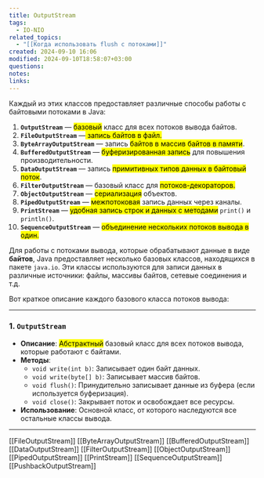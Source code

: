 ```yaml
---
title: OutputStream
tags:
  - IO-NIO
related_topics:
  - "[[Когда использовать flush с потоками]]"
created: 2024-09-10 16:06
modified: 2024-09-10T18:58:07+03:00
questions: 
notes: 
links: 
---
```

Каждый из этих классов предоставляет различные способы работы с байтовыми потоками в Java:

1. **`OutputStream`** — <mark class="hltr-yellow">базовый</mark> класс для всех потоков вывода байтов.
2. **`FileOutputStream`** —<mark class="hltr-purple"> запись байтов в файл.</mark>
3. **`ByteArrayOutputStream`** — запись <mark class="hltr-blue">байтов в массив байтов в памяти</mark>.
4. **`BufferedOutputStream`** — <mark class="hltr-purple">буферизированная запись</mark> для повышения производительности.
5. **`DataOutputStream`** — запись <mark class="hltr-blue">примитивных типов данных в байтовый поток</mark>.
6. **`FilterOutputStream`** — базовый класс для <mark class="hltr-purple">потоков-декораторов.</mark>
7. **`ObjectOutputStream`** — <mark class="hltr-purple">сериализация</mark> объектов.
8. **`PipedOutputStream`** — <mark class="hltr-blue">межпотоковая</mark> запись данных через каналы.
9. **`PrintStream`** — <mark class="hltr-red">удобная запись строк и данных с методами</mark> `print()` и `println()`.
10. **`SequenceOutputStream`** — <mark class="hltr-purple">объединение нескольких потоков вывода в один.</mark>


Для работы с потоками вывода, которые обрабатывают данные в виде **байтов**, Java предоставляет несколько базовых классов, находящихся в пакете `java.io`. Эти классы используются для записи данных в различные источники: файлы, массивы байтов, сетевые соединения и т.д.

Вот краткое описание каждого базового класса потоков вывода:

---

### 1. **`OutputStream`**

- **Описание**: <mark class="hltr-red">Абстрактный</mark> базовый класс для всех потоков вывода, которые работают с байтами.
- **Методы**:
    - `void write(int b)`: Записывает один байт данных.
    - `void write(byte[] b)`: Записывает массив байтов.
    - `void flush()`: Принудительно записывает данные из буфера (если используется буферизация).
    - `void close()`: Закрывает поток и освобождает все ресурсы.
- **Использование**: Основной класс, от которого наследуются все остальные классы вывода.

---
[[FileOutputStream]]
[[ByteArrayOutputStream]]
[[BufferedOutputStream]]
[[DataOutputStream]]
[[FilterOutputStream]]
[[ObjectOutputStream]]
[[PipedOutputStream]]
[[PrintStream]]
[[SequenceOutputStream]]
[[PushbackOutputStream]]